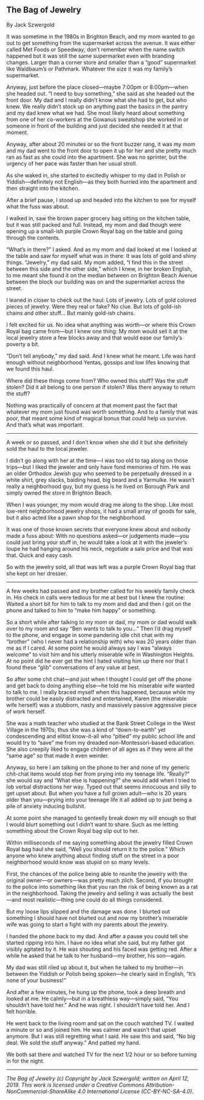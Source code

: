 ## The Bag of Jewelry

By Jack Szwergold

It was sometime in the 1980s in Brighton Beach, and my mom wanted to go out to get something from the supermarket across the avenue. It was either called Met Foods or Speedway; don’t remember when the name switch happened but it was still the same supermarket even with branding changes. Larger than a corner store and smaller than a “good” supermarket like Waldbaum’s or Pathmark. Whatever the size it was my family’s supermarket.

Anyway, just before the place closed—maybe 7:00pm or 8:00pm—when she headed out. “I need to buy something,” she said as she headed out the front door. My dad and I really didn’t know what she had to get, but who knew. We really didn’t stock up on anything past the basics in the pantry and my dad knew what we had. She most likely heard about something from one of her co-workers at the Gowanus sweatshop she worked in or someone in front of the building and just decided she needed it at that moment.

Anyway, after about 20 minutes or so the front buzzer rang, it was my mom and my dad went to the front door to open it up for her and she pretty much ran as fast as she could into the apartment. She was no sprinter, but the urgency of her pace was faster than her usual stroll.

As she waked in, she started to excitedly whisper to my dad in Polish or Yiddish—definitely not English—as they both hurried into the apartment and then straight into the kitchen.

After a brief pause, I stood up and headed into the kitchen to see for myself what the fuss was about.

I walked in, saw the brown paper grocery bag sitting on the kitchen table, but it was still packed and full. Instead, my mom and dad though were opening up a small-ish purple Crown Royal bag on the table and going through the contents.

“What’s in there?” I asked. And as my mom and dad looked at me I looked at the table and saw for myself what was in there: It was lots of gold and shiny things. “Jewelry,” my dad said. My mom added, “I find this in the street between this side and the other side,” which I knew, in her broken English, to me meant she found it on the median between on Brighton Beach Avenue between the block our building was on and the supermarket across the street.

I leaned in closer to check out the haul: Lots of jewelry. Lots of gold colored pieces of jewelry. Were they real or fake? No clue. But lots of gold-ish chains and other stuff… But mainly gold-ish chains.

I felt excited for us. No idea what anything was worth—or where this Crown Royal bag came from—but I knew one thing: My mom would sell it at the local jewelry store a few blocks away and that would ease our family’s poverty a bit.

“Don’t tell anybody,” my dad said. And I knew what he meant. Life was hard enough without neighborhood Yentas, gossips and low lifes knowing that we found this haul.

Where did these things come from? Who owned this stuff? Was the stuff stolen? Did it all belong to one person if stolen? Was there anyway to return the stuff?

Nothing was practically of concern at that moment past the fact that whatever my mom just found was worth something. And to a family that was poor, that meant some kind of magical bonus that could help us survive. And that’s what was important.

***

A week or so passed, and I don’t know when she did it but she definitely sold the haul to the local jeweler.

I didn’t go along with her at the time—I was too old to tag along on those trips—but I liked the jeweler and only have fond memories of him. He was an older Orthodox Jewish guy who seemed to be perpetually dressed in a white shirt, grey slacks, balding head, big beard and a Yarmulke. He wasn’t really a neighborhood guy, but my guess is he lived on Borough Park and simply owned the store in Brighton Beach.

When I was younger, my mom would drag me along to the shop. Like most low-rent neighborhood jewelry shops, it had a small array of goods for sale, but it also acted like a pawn shop for the neighborhood.

It was one of those known secrets that everyone knew about and nobody made a fuss about: With no questions asked—or judgements made—you could just bring your stuff in, he would take a look at it with the jeweler’s loupe he had hanging around his neck, negotiate a sale price and that was that. Quick and easy cash.

So with the jewelry sold, all that was left was a purple Crown Royal bag that she kept on her dresser.

***

A few weeks had passed and my brother called for his weekly family check in. His check in calls were tedious for me at best but I knew the routine: Waited a short bit for him to talk to my mom and dad and then I got on the phone and talked to him to “make him happy” or something.

So a short while after talking to my mom or dad, my mom or dad would walk over to my room and say “Ben wants to talk to you…” Then I’d drag myself to the phone, and engage in some pandering idle chit chat with my “brother” (who I never had a relationship with) who was 20 years older than me as if I cared. At some point he would always say I was “always welcome” to visit him and his utterly miserable wife in Washington Heights. At no point did he ever get the hint I hated visiting him up there nor that I found these “glib” conversations of any value at best.

So after some chit chat—and just when I thought I could get off the phone and get back to doing anything else—he told me his miserable wife wanted to talk to me. I really braced myself when this happened, because while my brother could be easily distracted and entertained, Karen (the miserable wife herself) was a stubborn, nasty and massively passive aggressive piece of work herself.

She was a math teacher who studied at the Bank Street College in the West Village in the 1970s; thus she was a kind of “down-to-earth” yet condescending and elitist know-it-all who “pitied” my public school life and would try to “save” me from my dreaded non-Montessori-based education. She also creepily liked to engage children of all ages as if they were all the “same age” so that made it even weirder.

Anyway, so here I am talking on the phone to her and none of my generic chit-chat items would stop her from prying into my teenage life. “Really?” she would say and “What else is happening?” she would add when I tried to lob verbal distractions her way. Typed out that seems innocuous and silly to get upset about. But when you have a full grown adult—who is 20 years older than you—prying into your teenage life it all added up to just being a pile of anxiety inducing bullshit.

At some point she managed to genteelly break down my will enough so that I would blurt something out I didn’t want to share. Such as me letting something about the Crown Royal bag slip out to her.

Within milliseconds of me saying something about the jewelry filled Crown Royal bag haul she said, “Well you should return it to the police.” Which anyone who knew anything about finding stuff on the street in a poor neighborhood would know was stupid on so many levels.

First, the chances of the police being able to reunite the jewelry with the original owner—or owners—was pretty much zilch. Second, if you brought to the police into something like that you ran the risk of being known as a rat in the neighborhood. Taking the jewelry and selling it was actually the best—and most realistic—thing one could do all things considered.

But my loose lips slipped and the damage was done. I blurted out something I should have not blurted out and now my brother’s miserable wife was going to start a fight with my parents about the jewelry.

I handed the phone back to my dad. And after a pause you could tell she started ripping into him. I have no idea what she said, but my father got visibly agitated by it. He was shouting and his faced was getting red. After a while he asked that he talk to her husband—my brother, his son—again.

My dad was still riled up about it, but when he talked to my brother—in between the Yiddish or Polish being spoken—he clearly said in English, “It’s none of your business!”

And after a few minutes, he hung up the phone, took a deep breath and looked at me. He calmly—but in a breathless way—simply said, “You shouldn’t have told her.” And he was right. I shouldn’t have told her. And I felt horrible.

He went back to the living room and sat on the couch watched TV. I waited a minute or so and joined him. He was calmer and wasn’t that upset anymore. But I was still regretting what I said. He saw this and said, “No big deal. We sold the stuff anyway.” And patted my hand.

We both sat there and watched TV for the next 1/2 hour or so before turning in for the night.

***

*The Bag of Jewelry (c) Copyright by Jack Szwergold; written on April 12, 2019. This work is licensed under a Creative Commons Attribution-NonCommercial-ShareAlike 4.0 International License (CC-BY-NC-SA-4.0).*